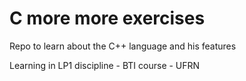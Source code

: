 # C more more exercises
 Repo to learn about the C++ language and his features

Learning in LP1 discipline - BTI course - UFRN
